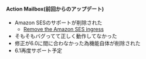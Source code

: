 #### Action Mailbox(前回からのアップデート)

* Amazon SESのサポートが削除された
  * [Remove the Amazon SES ingress](https://github.com/rails/rails/pull/35972)
* そもそもバグってて正しく動作してなかった
* 修正が6.0に間に合わなかった為機能自体が削除された
* 6.1再度サポート予定
